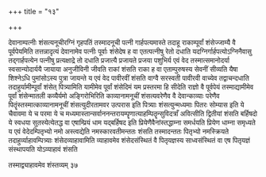 +++
title = "१३"

+++

देवानाम्पत्नीः शंसत्यनूचीरग्निं गृहपतिं तस्मादनूची पत्नी गार्हपत्यमास्ते
तदाहू राकाम्पूर्वां शंसेज्जाम्यै वै पूर्वपेयमिति तत्तन्नादृत्यं
देवानामेव पत्नीः पूर्वाः शंसेदेष ह वा एतत्पत्नीषु रेतो
दधाति यदग्निर्गार्हपत्योऽग्निनैवासु तद्गार्हपत्येन पत्नीषु
प्रत्यक्षाद्रे तो दधाति प्रजात्यै प्रजायते
प्रजया पशुभिर्य एवं वेद तस्मात्समानोदर्या स्वसान्योदार्ययै जायाया
अनुजीविनी जीवति राकां शंसति राका ह वा एताम्पुरुषस्य सेवनीं सीव्यति
यैषा शिश्नेऽधि पुमांसोऽस्य पुत्रा जायन्ते य एवं वेद पावीरवीं शंसति
वाग्वै सरस्वती पावीरवी वाच्येव तद्वाचन्दधाति
तदाहुर्यामीम्पूर्वां शंसेत् पित्र्यामिति यामीमेव पूर्वां शंसेदिमं यम प्रस्तरमा हि सीदेति राज्ञो वै
पूर्वपेयं तस्माद्यामीमेव पूर्वां शंसेन्मातली कव्यैर्यमो अङ्गिरोभिरिति
काव्यानामनूचीं शंसत्यवरेणैव वै देवान्काव्याः परेणैव
पितॄंस्तस्मात्काव्यानामनूचीं
शंसत्युदीरतामवर उत्परास इति पित्र्याः
शंसत्युन्मध्यमाः पितरः सोम्यास इति ये चैवावमा ये च परमा ये च
मध्यमास्तान्सर्वाननन्तरायम्पॄणात्याहम्पितॄन्सुविदत्राँ अवित्सीति
द्वितीयां शंसति बर्हिषदो ये स्वधया सुतस्येत्येतद्ध वा एषाम्प्रियं धाम
यद्बर्हिषद इति प्रियेणैवैनांस्तद्धाम्ना समर्धयति प्रियेण धाम्ना
समृध्यते य एवं वेदेदम्पितृभ्यो नमो अस्त्वद्येति नमस्कारवतीमन्ततः
शंसति तस्मादन्ततः पितृभ्यो नमस्क्रियते तदाहुर्व्याहावम्पित्र्याः
शंसेदव्याहावामिति व्याहावमेव शंसेदसंस्थितं वै पितृयज्ञस्य
साध्वसंस्थितं वा एष पितृयज्ञं संस्थापयति
योऽव्याहावं शंसति 

तस्माद्व्याहावमेव शंस्तव्यम् ३७

 